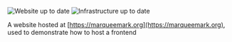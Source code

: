 ![Website up to date](https://github.com/dmattia/marqueemaark/workflows/Upload%20Website/badge.svg)
![Infrastructure up to date](https://github.com/dmattia/marqueemaark/workflows/Update%20Infrastructure/badge.svg)

A website hosted at [https://marqueemark.org](https://marqueemark.org), used to demonstrate how to host a frontend
